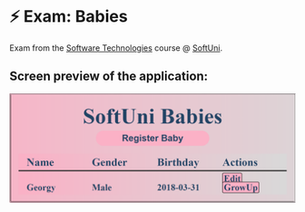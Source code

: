 # :zap: Exam: Babies

Exam from the [Software Technologies](https://github.com/OgnyanDD/Software-Technologies) course @ [SoftUni](https://softuni.bg/).<br/>

## Screen preview of the application:
![Preview](https://github.com/OgnyanDD/Software-Technologies/blob/master/TF31.%20EXAM%20PREPARATION%20II/AppPreview.png)
